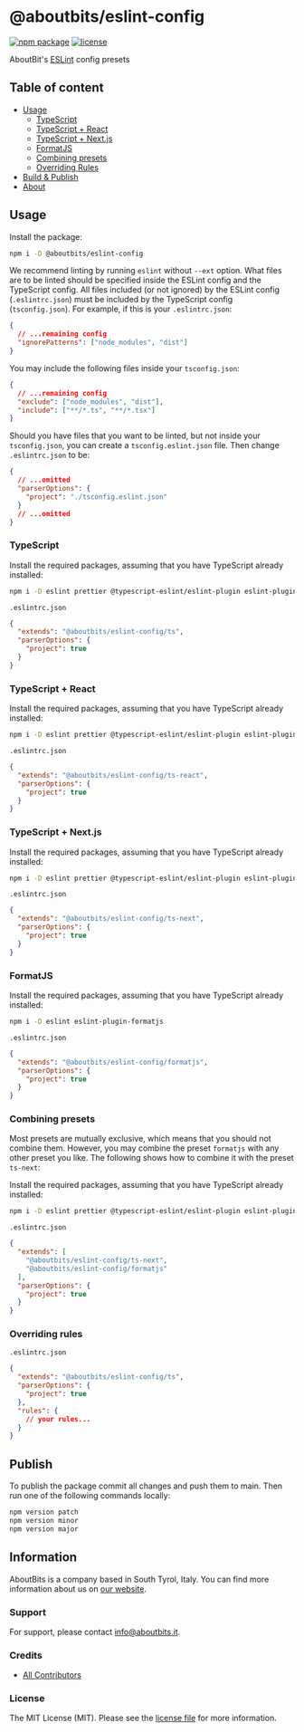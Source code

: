 # @aboutbits/eslint-config

[![npm package](https://badge.fury.io/js/%40aboutbits%2Feslint-config.svg)](https://badge.fury.io/js/%40aboutbits%2Feslint-config)
[![license](https://img.shields.io/github/license/aboutbits/eslint-config)](https://github.com/aboutbits/eslint-config/blob/main/license.md)

AboutBit's [ESLint](https://eslint.org/) config presets

## Table of content

- [Usage](#usage)
  - [TypeScript](#typescript)
  - [TypeScript + React](#typescript--react)
  - [TypeScript + Next.js](#typescript--nextjs)
  - [FormatJS](#formatjs)
  - [Combining presets](#combining-presets)
  - [Overriding Rules](#overriding-rules)
- [Build & Publish](#build--publish)
- [About](#about)

## Usage

Install the package:

```sh
npm i -D @aboutbits/eslint-config
```

We recommend linting by running `eslint` without `--ext` option. What files are to be linted should be specified inside the ESLint config and the TypeScript config.
All files included (or not ignored) by the ESLint config (`.eslintrc.json`) must be included by the TypeScript config (`tsconfig.json`).
For example, if this is your `.eslintrc.json`:

```json
{
  // ...remaining config
  "ignorePatterns": ["node_modules", "dist"]
}
```

You may include the following files inside your `tsconfig.json`:

```json
{
  // ...remaining config
  "exclude": ["node_modules", "dist"],
  "include": ["**/*.ts", "**/*.tsx"]
}
```

Should you have files that you want to be linted, but not inside your `tsconfig.json`, you can create a `tsconfig.eslint.json` file.
Then change `.eslintrc.json` to be:

```json
{
  // ...omitted
  "parserOptions": {
    "project": "./tsconfig.eslint.json"
  }
  // ...omitted
}
```

### TypeScript

Install the required packages, assuming that you have TypeScript already installed:

```sh
npm i -D eslint prettier @typescript-eslint/eslint-plugin eslint-plugin-prettier eslint-plugin-import
```

`.eslintrc.json`

```json
{
  "extends": "@aboutbits/eslint-config/ts",
  "parserOptions": {
    "project": true
  }
}
```

### TypeScript + React

Install the required packages, assuming that you have TypeScript already installed:

```sh
npm i -D eslint prettier @typescript-eslint/eslint-plugin eslint-plugin-prettier eslint-plugin-import eslint-plugin-react eslint-plugin-react-hooks eslint-plugin-jsx-a11y eslint-plugin-tailwindcss
```

`.eslintrc.json`

```json
{
  "extends": "@aboutbits/eslint-config/ts-react",
  "parserOptions": {
    "project": true
  }
}
```

### TypeScript + Next.js

Install the required packages, assuming that you have TypeScript already installed:

```sh
npm i -D eslint prettier @typescript-eslint/eslint-plugin eslint-plugin-prettier eslint-plugin-import eslint-plugin-react eslint-plugin-react-hooks eslint-plugin-jsx-a11y eslint-plugin-tailwindcss @next/eslint-plugin-next
```

`.eslintrc.json`

```json
{
  "extends": "@aboutbits/eslint-config/ts-next",
  "parserOptions": {
    "project": true
  }
}
```

### FormatJS

Install the required packages, assuming that you have TypeScript already installed:

```sh
npm i -D eslint eslint-plugin-formatjs
```

`.eslintrc.json`

```json
{
  "extends": "@aboutbits/eslint-config/formatjs",
  "parserOptions": {
    "project": true
  }
}
```

### Combining presets

Most presets are mutually exclusive, which means that you should not combine them.
However, you may combine the preset `formatjs` with any other preset you like.
The following shows how to combine it with the preset `ts-next`:

Install the required packages, assuming that you have TypeScript already installed:

```sh
npm i -D eslint prettier @typescript-eslint/eslint-plugin eslint-plugin-prettier eslint-plugin-import eslint-plugin-react eslint-plugin-react-hooks eslint-plugin-jsx-a11y eslint-plugin-tailwindcss @next/eslint-plugin-next eslint-plugin-formatjs
```

`.eslintrc.json`

```json
{
  "extends": [
    "@aboutbits/eslint-config/ts-next",
    "@aboutbits/eslint-config/formatjs"
  ],
  "parserOptions": {
    "project": true
  }
}
```

### Overriding rules

`.eslintrc.json`

```json
{
  "extends": "@aboutbits/eslint-config/ts",
  "parserOptions": {
    "project": true
  },
  "rules": {
    // your rules...
  }
}
```

## Publish

To publish the package commit all changes and push them to main. Then run one of the following commands locally:

```sh
npm version patch
npm version minor
npm version major
```

## Information

AboutBits is a company based in South Tyrol, Italy. You can find more information about us
on [our website](https://aboutbits.it).

### Support

For support, please contact [info@aboutbits.it](mailto:info@aboutbits.it).

### Credits

- [All Contributors](../../contributors)

### License

The MIT License (MIT). Please see the [license file](license.md) for more information.
